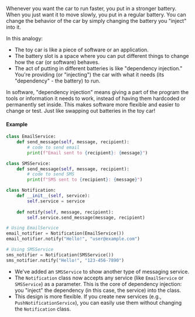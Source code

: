 Whenever you want the car to run faster, you put in a stronger battery. When you just want it to move slowly, you put in a regular battery. You can change the behavior of the car by simply changing the battery you "inject" into it.

In this analogy:
- The toy car is like a piece of software or an application.
- The battery slot is a space where you can put different things to change how the car (or software) behaves.
- The act of putting in different batteries is like "dependency injection." You're providing (or "injecting") the car with what it needs (its "dependency" - the battery) to run.

In software, "dependency injection" means giving a part of the program the tools or information it needs to work, instead of having them hardcoded or permanently set inside. This makes software more flexible and easier to change or test. Just like swapping out batteries in the toy car!

#### Example
```python
class EmailService:
    def send_message(self, message, recipient):
        # code to send email
        print(f"Email sent to {recipient}: {message}")

class SMSService:
    def send_message(self, message, recipient):
        # code to send SMS
        print(f"SMS sent to {recipient}: {message}")

class Notification:
    def __init__(self, service):
        self.service = service
    
    def notify(self, message, recipient):
        self.service.send_message(message, recipient)

# Using EmailService
email_notifier = Notification(EmailService())
email_notifier.notify("Hello!", "user@example.com")

# Using SMSService
sms_notifier = Notification(SMSService())
sms_notifier.notify("Hello!", "123-456-7890")
```

- We've added an `SMSService` to show another type of messaging service.
- The `Notification` class now accepts any service (like `EmailService` or `SMSService`) as a parameter. This is the core of dependency injection: you "inject" the dependency (in this case, the service) into the class.
- This design is more flexible. If you create new services (e.g., `PushNotificationService`), you can easily use them without changing the `Notification` class.